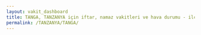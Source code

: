 ```yaml
---
layout: vakit_dashboard
title: TANGA, TANZANYA için iftar, namaz vakitleri ve hava durumu - ilçe/eyalet seç
permalink: /TANZANYA/TANGA/
---
```


<script type="text/javascript">
  var GLOBAL_COUNTRY = 'TANZANYA';
  var GLOBAL_CITY = 'TANGA';
  var GLOBAL_STATE = '';
  var lat = 72;
  var lon = 21;
</script>
